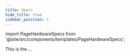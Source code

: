 ```yaml
---
title: Specs
hide_title: true
sidebar_position: 1
---
```


import PageHardwareSpecs from '@site/src/components/templates/PageHardwareSpecs';

<PageHardwareSpecs
  name="Panel Prototype"
  code="panel_prototype" >

  This is the ...

</PageHardwareSpecs>
